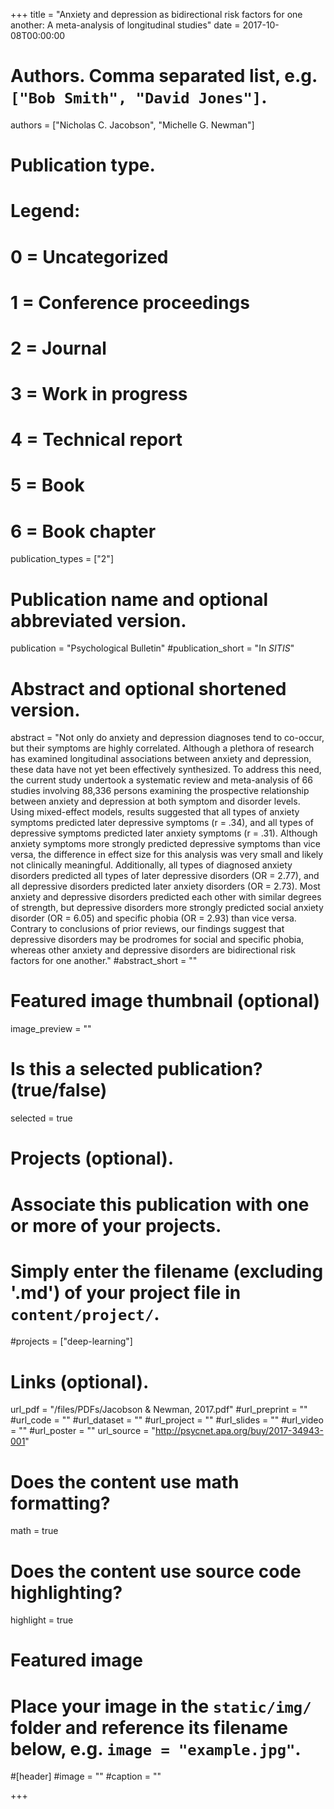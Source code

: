 +++
title = "Anxiety and depression as bidirectional risk factors for one another: A meta-analysis of longitudinal studies"
date = 2017-10-08T00:00:00

# Authors. Comma separated list, e.g. `["Bob Smith", "David Jones"]`.
authors = ["Nicholas C. Jacobson", "Michelle G. Newman"]

# Publication type.
# Legend:
# 0 = Uncategorized
# 1 = Conference proceedings
# 2 = Journal
# 3 = Work in progress
# 4 = Technical report
# 5 = Book
# 6 = Book chapter
publication_types = ["2"]

# Publication name and optional abbreviated version.
publication = "Psychological Bulletin"
#publication_short = "In *SITIS*"

# Abstract and optional shortened version.
abstract = "Not only do anxiety and depression diagnoses tend to co-occur, but their symptoms are highly correlated. Although a plethora of research has examined longitudinal associations between anxiety and depression, these data have not yet been effectively synthesized. To address this need, the current study undertook a systematic review and meta-analysis of 66 studies involving 88,336 persons examining the prospective relationship between anxiety and depression at both symptom and disorder levels. Using mixed-effect models, results suggested that all types of anxiety symptoms predicted later depressive symptoms (r = .34), and all types of depressive symptoms predicted later anxiety symptoms (r = .31). Although anxiety symptoms more strongly predicted depressive symptoms than vice versa, the difference in effect size for this analysis was very small and likely not clinically meaningful. Additionally, all types of diagnosed anxiety disorders predicted all types of later depressive disorders (OR = 2.77), and all depressive disorders predicted later anxiety disorders (OR = 2.73). Most anxiety and depressive disorders predicted each other with similar degrees of strength, but depressive disorders more strongly predicted social anxiety disorder (OR = 6.05) and specific phobia (OR = 2.93) than vice versa. Contrary to conclusions of prior reviews, our findings suggest that depressive disorders may be prodromes for social and specific phobia, whereas other anxiety and depressive disorders are bidirectional risk factors for one another."
#abstract_short = ""

# Featured image thumbnail (optional)
image_preview = ""

# Is this a selected publication? (true/false)
selected = true

# Projects (optional).
#   Associate this publication with one or more of your projects.
#   Simply enter the filename (excluding '.md') of your project file in `content/project/`.
#projects = ["deep-learning"]

# Links (optional).
url_pdf = "/files/PDFs/Jacobson & Newman, 2017.pdf"
#url_preprint = ""
#url_code = ""
#url_dataset = ""
#url_project = ""
#url_slides = ""
#url_video = ""
#url_poster = ""
url_source = "http://psycnet.apa.org/buy/2017-34943-001"

# Does the content use math formatting?
math = true

# Does the content use source code highlighting?
highlight = true

# Featured image
# Place your image in the `static/img/` folder and reference its filename below, e.g. `image = "example.jpg"`.
#[header]
#image = ""
#caption = ""

+++
